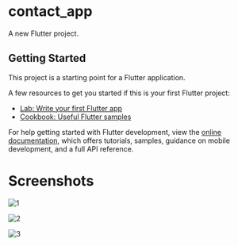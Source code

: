 # contact_app

A new Flutter project.

## Getting Started

This project is a starting point for a Flutter application.

A few resources to get you started if this is your first Flutter project:

- [Lab: Write your first Flutter app](https://docs.flutter.dev/get-started/codelab)
- [Cookbook: Useful Flutter samples](https://docs.flutter.dev/cookbook)

For help getting started with Flutter development, view the
[online documentation](https://docs.flutter.dev/), which offers tutorials,
samples, guidance on mobile development, and a full API reference.
# Screenshots

![1](https://github.com/Dimamaman/Contact-App-Flutter/assets/103814803/a1f21ea7-6ab9-4545-8f14-632e00f57578)

![2](https://github.com/Dimamaman/Contact-App-Flutter/assets/103814803/0c1e9a13-84b2-4ea9-bfad-d72960b28fee)

![3](https://github.com/Dimamaman/Contact-App-Flutter/assets/103814803/e3daeff7-8ee0-45de-ba38-3f455f658802)
